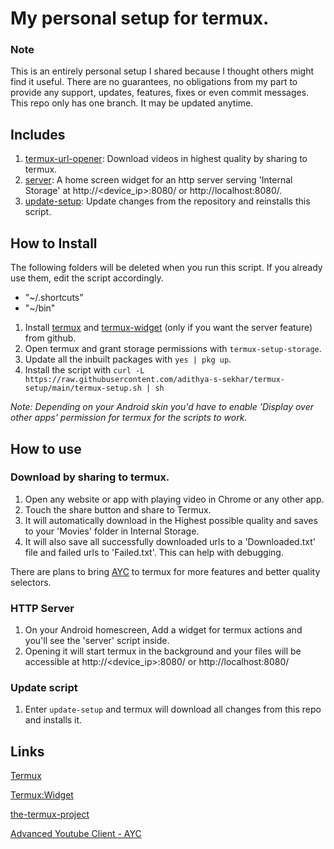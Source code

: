 # My personal setup for termux.

### Note
This is an entirely personal setup I shared because I thought others might find it useful. There are no guarantees, no obligations from my part to provide any support, updates, features, fixes or even commit messages. This repo only has one branch. It may be updated anytime.

## Includes

1. [termux-url-opener](#download-by-sharing-to-termux): Download videos in highest quality by sharing to termux.
2. [server](#http-server): A home screen widget for an http server serving 'Internal Storage' at http://\<device_ip>:8080/ or http://localhost:8080/.
3. [update-setup](#update-script): Update changes from the repository and reinstalls this script.

## How to Install

The following folders will be deleted when you run this script. If you already use them, edit the script accordingly.

- "~/.shortcuts"
- "~/bin"

1. Install [termux](https://github.com/termux/termux-app/releases/latest) and [termux-widget](https://github.com/termux/termux-widget/releases/latest) (only if you want the server feature) from github.
2. Open termux and grant storage permissions with `termux-setup-storage`.
3. Update all the inbuilt packages with `yes | pkg up`.
4. Install the script with `curl -L https://raw.githubusercontent.com/adithya-s-sekhar/termux-setup/main/termux-setup.sh | sh`

*Note: Depending on your Android skin you'd have to enable 'Display over other apps' permission for termux for the scripts to work.*

## How to use

### Download by sharing to termux.
1. Open any website or app with playing video in Chrome or any other app.
2. Touch the share button and share to Termux.
3. It will automatically download in the Highest possible quality and saves to your 'Movies' folder in Internal Storage.
4. It will also save all successfully downloaded urls to a 'Downloaded.txt' file and failed urls to 'Failed.txt'. This can help with debugging.

There are plans to bring [AYC](https://github.com/adithya-s-sekhar/advanced-youtube-client-ayc) to termux for more features and better quality selectors.

### HTTP Server
1. On your Android homescreen, Add a widget for termux actions and you'll see the 'server' script inside.
2. Opening it will start termux in the background and your files will be accessible at http://\<device_ip>:8080/ or http://localhost:8080/

### Update script
1. Enter `update-setup` and termux will download all changes from this repo and installs it.


## Links

[Termux](https://github.com/termux/termux-app/)

[Termux:Widget](https://github.com/termux/termux-widget/)

[the-termux-project](https://github.com/adithya-s-sekhar/the-termux-project/)

[Advanced Youtube Client - AYC](https://github.com/adithya-s-sekhar/advanced-youtube-client-ayc/)
